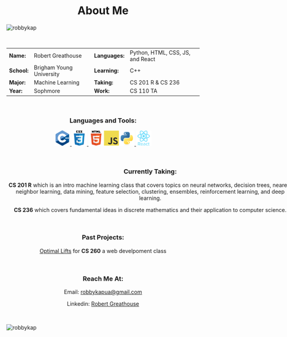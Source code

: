 <div align=center>
    <h1>About Me</h1>
    <p align="left"> <img src="https://komarev.com/ghpvc/?username=robbykap&label=Profile%20views&color=0e75b6&style=flat" alt="robbykap" /> </p>
    </br>
    <div>   
        <table>
            <tbody>
                <tr>
                    <td><b><span align=left>Name:</span></b></td>
                    <td><span align=left>Robert Greathouse</span></td>
                    <td><b><span align=left>Languages:</span></b></td>
                    <td><span align=left>Python, HTML, CSS, JS, and React</span></td>
                </tr>
                <tr>
                    <td><b><span align=left>School:</span></b></td>
                    <td><span align=left>Brigham Young University</span></td>
                    <td><b><span align=left>Learning:</span></b></td>
                    <td><span align=left>C++</span></td>
                </tr>
                <tr>
                    <td><b><span align=left>Major:</span></b></td>
                    <td><span align=left>Machine Learning</span></td>
                    <td><b><span align=left>Taking:</span></b></td>
                    <td><span align=left>CS 201 R & CS 236</span></td>
                </tr>
                <tr>
                    <td><b><span align=left>Year:</span></b></td>
                    <td><span align=left>Sophmore</span></td>
                    <td><b><span align=left>Work:</span></b></td>
                    <td><span align=left>CS 110 TA</span></td>
                </tr>
            </tbody>
        </table>
    </div>
    </br>
    <div>
        <h3>Languages and Tools:</h3>
        <p><a href="https://www.w3schools.com/cpp/" target="_blank" rel="noreferrer"> <img src="https://raw.githubusercontent.com/devicons/devicon/master/icons/cplusplus/cplusplus-original.svg" alt="cplusplus" width="40" height="40"/></a><a href="https://www.w3schools.com/css/" target="_blank" rel="noreferrer"> <img src="https://raw.githubusercontent.com/devicons/devicon/master/icons/css3/css3-original-wordmark.svg" alt="css3" width="40" height="40"/> </a><a href="https://www.w3.org/html/" target="_blank" rel="noreferrer"> <img src="https://raw.githubusercontent.com/devicons/devicon/master/icons/html5/html5-original-wordmark.svg" alt="html5" width="40" height="40"/></a><a href="https://developer.mozilla.org/en-US/docs/Web/JavaScript" target="_blank" rel="noreferrer"><img src="https://raw.githubusercontent.com/devicons/devicon/master/icons/javascript/javascript-original.svg" alt="javascript" width="40" height="40"/></a><a href="https://www.python.org" target="_blank" rel="noreferrer"><img src="https://raw.githubusercontent.com/devicons/devicon/master/icons/python/python-original.svg" alt="python" width="40" height="40"/> </a><a href="https://reactjs.org/" target="_blank" rel="noreferrer"><img src="https://raw.githubusercontent.com/devicons/devicon/master/icons/react/react-original-wordmark.svg" alt="react" width="40" height="40"/></a></p>
    </div>
    <div style="width:750px">
    </br>
        <h3 >Currently Taking:</h3>
        <p><b>CS 201 R</b> which is an intro machine learning class that covers topics on
        neural networks, decision trees, nearest neighbor learning, data mining, feature selection, clustering, ensembles, reinforcement learning, and deep learning.</p>
        <p><b>CS 236</b> which covers fundamental ideas in discrete mathematics and their application to computer science.</p>
    </div>
    <div>
    </br>
        <h3 >Past Projects:</h3>
        <p><a href="https://github.com/robbykap/CS260">Optimal Lifts</a> for <b>CS 260</b> a web develpoment class</p>
    </div>
    </br>
    <div>
        <h3>Reach Me At:</h3>
        <p>Email: <a href="mailto: robbykapua@gmail.com">robbykapua@gmail.com</a></p>
        <p>Linkedin: <a href="https://www.linkedin.com/in/robert-greathouse-19ba24161/">Robert Greathouse</a></p>
    </div>
    </br>
    <div>
        <p><img align=left src="https://github-readme-stats.vercel.app/api/top-langs?username=robbykap&show_icons=true&locale=en&layout=compact" alt="robbykap" /></p>
    </div>
</div>






